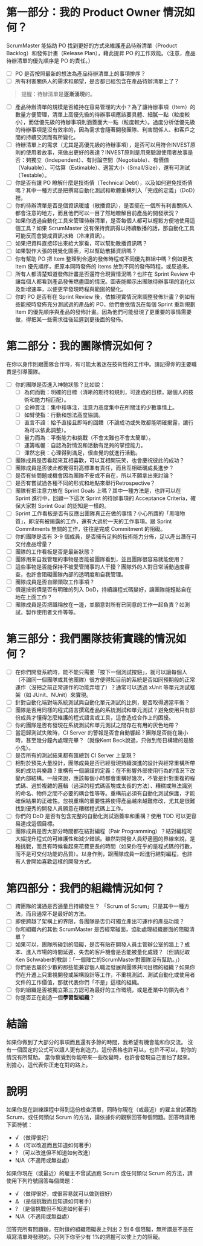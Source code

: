 # 第一部分：我的 Product Owner 情況如何？

ScrumMaster 能協助 PO 找到更好的方式來維護產品待辦清單（Product Backlog）和發佈計畫（Release Plan），藉此提昇 PO 的工作效能。（注意，產品待辦清單的優先順序是 PO 的責任。）

* [ ] PO 是否按照最新的想法為產品待辦清單上的事項排序？
* [ ] 所有利害關係人的需求和願望，是否都已經包含在產品待辦清單上了？

>提醒：待辦清單是**逐漸湧現**的。

* [ ] 產品待辦清單的規模是否維持在容易管理的大小？為了讓待辦事項（Item）的數量方便管理，清單上高優先級的待辦事項應該要具體、細膩一點（粒度較小），而低優先級的待辦事項則涵蓋面大一點（粒度較大）。過度分析低優先級的待辦事項是沒有效率的，因為需求會隨著開發團隊、利害關係人、和客戶之間的持續交流而有所變化。
* [ ] 待辦清單上的需求（尤其是高優先級的待辦事項），是否可以用符合INVEST原則的使用者故事，來做出更好的表達？INVEST原則是用來驗證使用者故事是否：夠獨立（Independent）、有討論空間（Negotiable）、有價值（Valuable）、可估算（Estimable）、適當大小（Small/Size），還有可測試（Testable）。
* [ ] 你是否有讓 PO 瞭解什麼是技術債（Technical Debt），以及如何避免技術債嗎？其中一種方式是把撰寫自動化測試和軟體重構列入「完成的定義」（DoD）裡。
* [ ] 你的待辦清單是否是個資訊暖爐（散播資訊），是否擺在一個所有利害關係人都會注意的地方，而且他們可以一目了然地瞭解目前產品的開發狀況？
* [ ] 如果你透過自動化工具來管理待辦清單，是否每個人都可以輕鬆方便地使用這個工具？如果 ScrumMaster 沒有保持資訊得以持續散播的話，那自動化工具可能反而會變成資訊冰箱（冷凍資訊）。
* [ ] 如果把資料直接印出來給大家看，可以幫助散播資訊嗎？
* [ ] 如果製作大張的視覺化圖表，可以幫助散播資訊嗎？
* [ ] 你有幫助 PO 把 Item 整理到合適的發佈時程或不同優先群組中嗎？例如更改 Item 優先順序，把原本同時發佈的 Items 放到不同的發佈時程，或反過來。
* [ ] 所有人都清楚知道發佈計畫是否還符合現實情況嗎？也許在 Sprint Review 中讓每個人都看到產品發佈燃盡圖的情況。圖表能顯示出團隊待辦事項的消化以及新增速率，以便更早發現時程與範圍的變化。
* [ ] 你的 PO 是否有在 Sprint Review 後，依據現實情況來調整發佈計畫？例如有些能按時發佈充分測試過的產品的 PO，他們會依情況在每個 Sprint 重新規劃 Item 的優先順序與產品的發佈計畫。因為他們可能發現了更重要的事情需要做，得把某一些需求往後延遲到更後面的發佈。

# 第二部分：我的團隊情況如何？

在你以身作則跟團隊合作時，有可能太著迷在技術性的工作中。請記得你的主要職責是引導團隊。

* [ ] 你的團隊是否進入神馳狀態？比如說：
  * [ ]  為何而戰：明確的目標（清晰的期待和規則，可達成的目標，跟個人的技術和能力相匹配）。
  * [ ] 全神貫注：集中和專注，注意力高度集中在所關注的少數事情上。
  * [ ] 如臂使指：行動和想法高度協調。
  * [ ] 直言不諱：給予直接且即時的回饋（不論成功或失敗都能明確揭露，讓行為可以依此調整）。
  * [ ] 量力而為：平衡能力和挑戰（不會太難也不會太簡單）。
  * [ ] 運籌帷幄：自認為對情況和活動有足夠的掌控能力。
  * [ ] 渾然忘我：心理得到滿足，很直覺的就進行活動。

* [ ] 團隊成員是否看起來互相喜歡，可以互相開玩笑，也會慶祝彼此的成功？
* [ ] 團隊成員是否彼此都覺得對高標準有責任，而且互相砥礪成長進步？
* [ ] 是否有些問題或機會因為團隊不安或不自在，所以不願拿出來討論？
* [ ] 是否有嘗試過各種不同的形式和地點來舉行Retrospective？
* [ ] 團隊有把注意力放在 Sprint Goals 上嗎？其中一種方法是，也許可以在 Sprint 進行中，回顧一下這次 Sprint 的待辦事項的 Acceptance Criteria，確保大家對 Sprint Goal 的認知是一樣的。
* [ ] Sprint 工作看板是否有反應出團隊真正在做的事情？小心所謂的「黑暗物質」，即沒有被揭露的工作，還有大過於一天的工作事項。跟 Sprint Commitments 無關的工作，往往是完成 Commitment 的阻礙。
* [ ] 你的團隊是否有 3-9 個成員，是否擁有足夠的技術能力分佈，足以產出潛在可交付產品增量？
* [ ] 團隊的工作看板是否是最新狀態？
* [ ] 團隊用來自我管理的事物是否能被團隊看到，並且團隊很容易就能使用？
* [ ] 這些事物是否能保持不被愛管閒事的人干擾？團隊外的人對日常活動過度審查，也許會阻礙團隊內部的透明度和自我管理。
* [ ] 團隊成員是否自願領取工作事項？
* [ ] 償還技術債是否有明確的列入 DoD，持續讓程式碼變好，讓團隊能輕鬆自在地在上面工作？
* [ ] 團隊成員是否把職稱放在一邊，並願意對所有已同意的工作一起負責？如測試，製作使用者文件等等。

# 第三部分：我們團隊技術實踐的情況如何？

* [ ] 在你們開發系統時，能不能只需要「按下一個測試按鈕」，就可以讓每個人（不論同一個團隊或其他團隊）很方便得知目前的系統是否如同預期般的正常運作（沒把之前正常運作的功能弄壞了）？通常可以透過 xUnit 等單元測試框架（如 JUnit、NUnit）來實現。
* [ ] 針對自動化端對端系統測試與自動化單元測試的比例，是否取得適當平衡？
* [ ] 團隊是否用同樣的程式語言撰寫產品的系統測試和單元測試？避免使用只有部份成員才懂得怎麼維護的程式語言或工具，這會造成合作上的困擾。
* [ ] 你的團隊是否有發現在系統測試和單元測試之間存在有用的灰色地帶？
* [ ] 當迴歸測試失敗時，CI Server 的警報是否會自動響起？團隊是否能在幾小時，甚至幾分鐘內處理完畢？（就像Kent Beck說過，只做到每日構建的是膽小鬼）。
* [ ] 是否所有的測試結果都有匯總到 CI Server 上呈現？
* [ ] 相對於預先大量設計，團隊成員是否已經發現持續演進的設計與經常重構所帶來的成功與樂趣？重構有一個嚴謹的定義：在不影響外部使用行為的情況下改變內部結構。一般來說，應該每個小時都會重構好幾次，不管是針對重複的程式碼、過於複雜的邏輯（過深的程式碼區塊或太長的方法）、糟糕或無法識別的命名、物件之間不必要的耦合性等等。重構前必須有自動化測試保護，才能確保結果的正確性。忽視重構的重要性將使得產品越來越難修改，尤其是很難找到優秀的開發人員願意在糟糕程式碼上工作。
* [ ] 你們的 DoD 是否有包含完整的自動化測試涵蓋率和重構？使用 TDD 可以更容易達成這個目標。
* [ ] 團隊成員是否大部分時間都在結對編程（Pair Programming）？結對編程可大幅提升程式的可維護性和減少錯誤。雖然對開發人員舒適圈的界線來說，是種挑戰，而且有時候看起來花費更長的時間（如果你在乎的是程式碼的行數，而不是可交付功能的品質）。以身作則，跟團隊成員一起進行結對編程，也許有人會開始喜歡這樣的開發方式。

# 第四部分：我們的組織情況如何？

* [ ] 跨團隊的溝通是否適量且持續發生？ 「Scrum of Scrum」只是其中一種方法，而且通常不是最好的方法。
* [ ] 即使跨越了架構上的界限，各團隊是否仍可獨立產出可運作的產品功能？
* [ ] 你和組織內的其他 ScrumMaster 是否經常碰面，協助處理組織層面的阻礙清單？
* [ ] 如果可以，團隊所碰到的阻礙，是否有貼在開發人員主管辦公室的牆上？成本、進入市場的時間延遲、失去的客戶機會是否能被量化成錢？（但請記取Ken Schwaber的教訓：「一個陣亡的ScrumMaster對團隊沒有幫助。」）
* [ ] 你們是否屬於少數的那些能兼容個人職涯發展與團隊共同目標的組織？如果你們在升遷上只重視開發或架構設計等工作，不重視測試、測試自動化或使用者文件的工作價值，那就代表你們「不是」這樣的組織。
* [ ] 你的組織是否被獨立第三方認可為最好的工作環境，或是產業中的領先者？
* [ ] 你是否正在創造一個**學習型組織**？

# 結論
如果你做到了大部分的事項而且還有多餘的時間，我希望有機會能和你交流。
沒有一個固定的公式可以讓人更有創造力。這份表格也許可以，也許不可以，對你的情況有所幫助。
當你察覺到你能帶來一些改變時，也許會發現自己害怕了起來。別擔心，這代表你正走在對的路上。

# 說明
如果你是在訓練課程中得到這份檢查清單，同時你現在（或最近）的雇主曾試著跑Scrum，或任何類似 Scrum 的方法，請依據你的觀察回答每個問題。回答時請用下面符號：

* √ （做得很好）
* ∆ （可以改進而且知道如何著手）
* ? （可以改進但不知道如何改進）
* N/A（不適用或無益處）

如果你現在（或最近）的雇主不曾試過跑 Scrum 或任何類似 Scrum 的方法，請使用下列符號回答每個問題：

* √ （做得很好，或很容易就可以做到很好）
* ∆ （是個挑戰而且知道如何著手）
* ? （是個挑戰但不知道如何著手）
* N/A（不適用或無益處）

回答完所有問題後，在附錄的組織阻礙表上列出 2 到 6 個阻礙，無所謂是不是在填寫清單時發現的。只列下你至少有 1%的把握可以使上力的阻礙。
